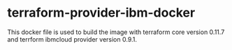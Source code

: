 # terraform-provider-ibm-docker

This docker file is used to build the image with terraform core version 0.11.7 and terrform ibmcloud provider version 0.9.1.

